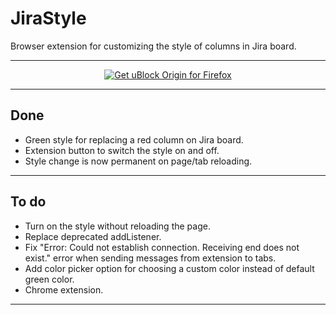 # JiraStyle
Browser extension for customizing the style of columns in Jira board.
***

<p align="center">
<a href="https://addons.mozilla.org/en-US/firefox/addon/jirastyle/"><img src="https://user-images.githubusercontent.com/585534/107280546-7b9b2a00-6a26-11eb-8f9f-f95932f4bfec.png" alt="Get uBlock Origin for Firefox"></a> 
</p>

***
## Done

<ul>
	<li>Green style for replacing a red column on Jira board.</li>
	<li>Extension button to switch the style on and off.</li>
    <li>Style change is now permanent on page/tab reloading.</li>
</ul>

***
## To do

<ul>
	<li>Turn on the style without reloading the page.</li>
    <li>Replace deprecated addListener.</li>
    <li>Fix "Error: Could not establish connection. Receiving end does not exist." error when sending messages from extension to tabs.</li>
	<li>Add color picker option for choosing a custom color instead of default green color.</li>
	<li>Chrome extension.</li>
</ul>

***
